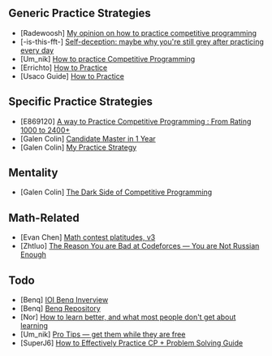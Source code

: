 ## Generic Practice Strategies
- [Radewoosh] [My opinion on how to practice competitive programming](https://codeforces.com/blog/entry/91114)
- [-is-this-fft-] [Self-deception: maybe why you're still grey after practicing every day](https://codeforces.com/blog/entry/98621)
- [Um_nik] [How to practice Competitive Programming](https://codeforces.com/blog/entry/98806)
- [Errichto] [How to Practice](https://github.com/Errichto/youtube/wiki/How-to-practice%3F)
- [Usaco Guide] [How to Practice](https://usaco.guide/general/practicing)

## Specific Practice Strategies
- [E869120] [A way to Practice Competitive Programming : From Rating 1000 to 2400+](https://codeforces.com/blog/entry/66909)
- [Galen Colin] [Candidate Master in 1 Year](https://www.youtube.com/watch?v=9M5voWYmie4)
- [Galen Colin] [My Practice Strategy](https://www.youtube.com/watch?v=fmfuLRnFZBc)

## Mentality
- [Galen Colin] [The Dark Side of Competitive Programming](https://www.youtube.com/watch?v=NfUxtnJ0CaY)

## Math-Related
- [Evan Chen] [Math contest platitudes, v3](https://blog.evanchen.cc/2019/01/31/math-contest-platitudes-v3/)
- [Zhtluo] [The Reason You are Bad at Codeforces — You are Not Russian Enough](https://codeforces.com/blog/entry/126310)

## Todo
- [Benq] [IOI Benq Inverview](https://ioinformatics.org/interview/interview-benjamin-qi/27?event=july-2020)
- [Benq] [Benq Repository](https://github.com/bqi343/cp-notebook/tree/master/Resources)
- [Nor] [How to learn better, and what most people don't get about learning](https://nor-blog.codeberg.page/posts/2023-01-19-learning-better/)
- [Um_nik] [Pro Tips — get them while they are free](https://codeforces.com/blog/entry/113785)
- [SuperJ6] [How to Effectively Practice CP + Problem Solving Guide](https://codeforces.com/blog/entry/116371)

